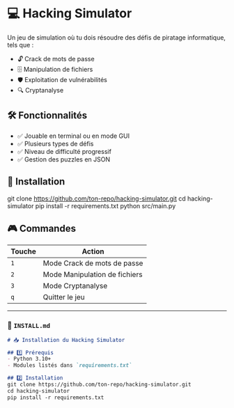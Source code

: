 # 💻 Hacking Simulator 

Un jeu de simulation où tu dois résoudre des défis de piratage informatique, tels que :
- 🔓 Crack de mots de passe
- 🗄 Manipulation de fichiers
- 🛡 Exploitation de vulnérabilités
- 🔍 Cryptanalyse

## 🛠 Fonctionnalités
- ✅ Jouable en terminal ou en mode GUI  
- ✅ Plusieurs types de défis  
- ✅ Niveau de difficulté progressif  
- ✅ Gestion des puzzles en JSON  

## 🚀 Installation
git clone https://github.com/ton-repo/hacking-simulator.git
cd hacking-simulator
pip install -r requirements.txt
python src/main.py

## 🎮 **Commandes**
| Touche  | Action |
|---------|--------|
| `1` | Mode Crack de mots de passe |
| `2` | Mode Manipulation de fichiers|
| `3` | Mode Cryptanalyse |
| `q` | Quitter le jeu |

---

### 📄 `INSTALL.md`
```md
# 📥 Installation du Hacking Simulator

## 1️⃣ Prérequis
- Python 3.10+
- Modules listés dans `requirements.txt`

## 2️⃣ Installation
git clone https://github.com/ton-repo/hacking-simulator.git
cd hacking-simulator
pip install -r requirements.txt